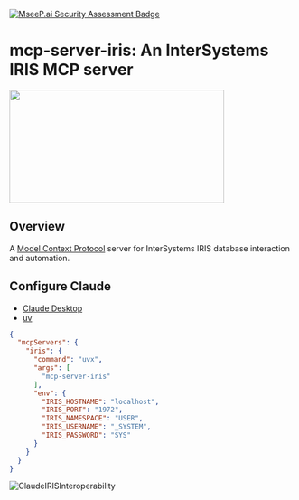 [![MseeP.ai Security Assessment Badge](https://mseep.net/pr/caretdev-mcp-server-iris-badge.png)](https://mseep.ai/app/caretdev-mcp-server-iris)

# mcp-server-iris: An InterSystems IRIS MCP server

<a href="https://glama.ai/mcp/servers/@caretdev/mcp-server-iris">
  <img width="380" height="200" src="https://glama.ai/mcp/servers/@caretdev/mcp-server-iris/badge" />
</a>

## Overview

A [Model Context Protocol](https://modelcontextprotocol.io/introduction) server for InterSystems IRIS database interaction and automation.

## Configure Claude

- [Claude Desktop](https://claude.ai/download)
- [uv](https://docs.astral.sh/uv/getting-started/installation/)

```json
{
  "mcpServers": {
    "iris": {
      "command": "uvx",
      "args": [
        "mcp-server-iris"
      ],
      "env": {
        "IRIS_HOSTNAME": "localhost",
        "IRIS_PORT": "1972",
        "IRIS_NAMESPACE": "USER",
        "IRIS_USERNAME": "_SYSTEM",
        "IRIS_PASSWORD": "SYS"
      }
    }
  }
}
```

![ClaudeIRISInteroperability](https://github.com/user-attachments/assets/ec5b90e6-1cd3-467a-8875-72a13606a747)
